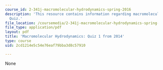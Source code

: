```yaml
---
course_id: 2-341j-macromolecular-hydrodynamics-spring-2016
description: 'This resource contains information regarding macromolecular hydrodynamics:
  Quiz.'
file_location: /coursemedia/2-341j-macromolecular-hydrodynamics-spring-2016/2cd1214e5c54e76eaf79bba3d8c57910_MIT2_341JS16_2014Quiz1.pdf
file_type: application/pdf
layout: pdf
title: 'Macromolecular Hydrodynamics: Quiz 1 from 2014'
type: course
uid: 2cd1214e5c54e76eaf79bba3d8c57910

---
```

None